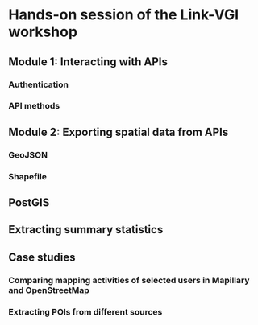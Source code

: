 # Hands-on session of the Link-VGI workshop

## Module 1: Interacting with APIs

### Authentication

### API methods

## Module 2: Exporting spatial data from APIs

### GeoJSON

### Shapefile

## PostGIS

## Extracting summary statistics

## Case studies

### Comparing mapping activities of selected users in Mapillary and OpenStreetMap

### Extracting POIs from different sources
